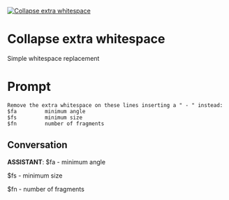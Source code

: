 
[![Collapse extra whitespace](https://flow-prompt-covers.s3.us-west-1.amazonaws.com/icon/abstract/abs_2.png)]()
# Collapse extra whitespace 
Simple whitespace replacement

# Prompt

```
Remove the extra whitespace on these lines inserting a " - " instead:
$fa         minimum angle
$fs         minimum size
$fn         number of fragments
```

## Conversation

**ASSISTANT**: $fa - minimum angle  

$fs - minimum size  

$fn - number of fragments


